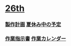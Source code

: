 # [26th](/26th/)

### [製作計画](/26th/製作計画/) [夏休み中の予定](/26th/夏休み中の計画/)
### [作業指示書](/26th/Work_Instructions/) [作業カレンダー](/26th/Calender/)